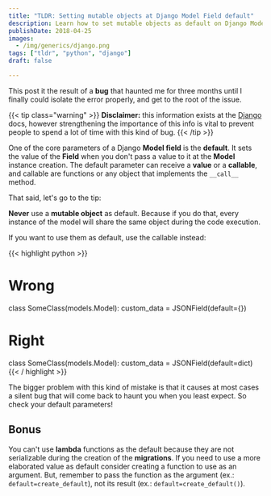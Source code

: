 ```yaml
---
title: "TLDR: Setting mutable objects at Django Model Field default"
description: Learn how to set mutable objects as default on Django Model Fields properly, and save you a lot of time with debugging
publishDate: 2018-04-25
images:
  - /img/generics/django.png
tags: ["tldr", "python", "django"]
draft: false

---
```


This post it the result of a **bug** that haunted me for three months until I finally could isolate the error properly, and get to the root of the issue.

{{< tip class="warning" >}}
**Disclaimer:** this information exists at the [Django](https://docs.djangoproject.com/en/2.2/ref/models/fields/#default) docs, however strengthening the importance of this info is vital to prevent people to spend a lot of time with this kind of bug.
{{< /tip >}}

One of the core parameters of a Django **Model field** is the **default**. It sets the value of the **Field** when you don't pass a value to it at the **Model** instance creation. The default parameter can receive a **value** or a **callable**, and callable are functions or any object that implements the `__call__` method.

That said, let's go to the tip:

**Never** use a **mutable object** as default. Because if you do that, every instance of the model will share the same object during the code execution.

If you want to use them as default, use the callable instead:

{{< highlight python >}}
# Wrong
class SomeClass(models.Model):
    custom_data = JSONField(default={})

# Right
class SomeClass(models.Model):
    custom_data = JSONField(default=dict)
{{< / highlight >}}

The bigger problem with this kind of mistake is that it causes at most cases a silent bug that will come back to haunt you when you least expect. So check your default parameters!

## Bonus

You can't use **lambda** functions as the default because they are not serializable during the creation of the **migrations**. If you need to use a more elaborated value as default consider creating a function to use as an argument. But, remember to pass the function as the argument (ex.: `default=create_default`), not its result (ex.: `default=create_default()`).
